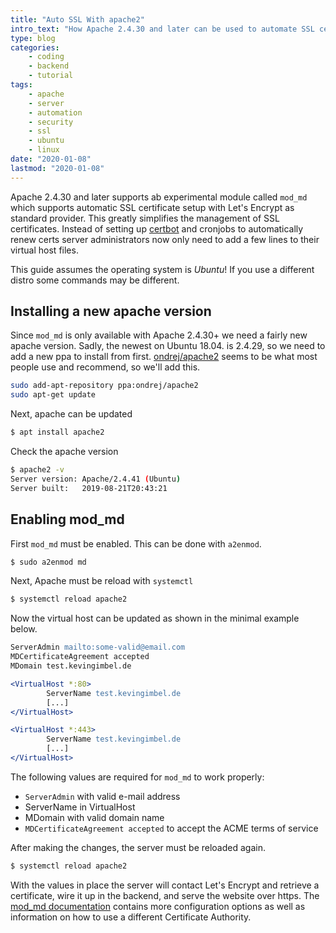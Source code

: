 ```yaml
---
title: "Auto SSL With apache2"
intro_text: "How Apache 2.4.30 and later can be used to automate SSL certificate setups"
type: blog
categories:
    - coding
    - backend
    - tutorial
tags:
    - apache
    - server
    - automation
    - security
    - ssl
    - ubuntu
    - linux
date: "2020-01-08"
lastmod: "2020-01-08"
---
```


Apache 2.4.30 and later supports ab experimental module called `mod_md` which supports automatic SSL certificate setup with Let's Encrypt as standard provider. This greatly simplifies the management of SSL certificates. Instead of setting up [certbot](https://certbot.eff.org/) and cronjobs to automatically renew certs server administrators now only need to add a few lines to their virtual host files.

This guide assumes the operating system is *Ubuntu*! If you use a different distro some commands may be different.

## Installing a new apache version

Since `mod_md` is only available with Apache 2.4.30+ we need a fairly new apache version. Sadly, the newest on Ubuntu 18.04. is 2.4.29, so we need to add a new ppa to install from first. [ondrej/apache2](https://launchpad.net/~ondrej/+archive/ubuntu/apache2) seems to be what most people use and recommend, so we'll add this.

```sh
sudo add-apt-repository ppa:ondrej/apache2
sudo apt-get update
```

Next, apache can be updated

```sh
$ apt install apache2
```

Check the apache version

```sh
$ apache2 -v
Server version: Apache/2.4.41 (Ubuntu)
Server built:   2019-08-21T20:43:21
```

## Enabling mod_md

First `mod_md` must be enabled. This can be done with `a2enmod`.

```sh
$ sudo a2enmod md
```
Next, Apache must be reload with `systemctl`

```sh
$ systemctl reload apache2
```

Now the virtual host can be updated as shown in the minimal example below.

```apache
ServerAdmin mailto:some-valid@email.com
MDCertificateAgreement accepted
MDomain test.kevingimbel.de

<VirtualHost *:80>
        ServerName test.kevingimbel.de
        [...]
</VirtualHost>

<VirtualHost *:443>
        ServerName test.kevingimbel.de
        [...]
</VirtualHost>
```

The following values are required for `mod_md` to work properly:
- `ServerAdmin` with valid e-mail address
- ServerName in VirtualHost
- MDomain with valid domain name
- `MDCertificateAgreement accepted` to accept the ACME terms of service

After making the changes, the server must be reloaded again.

```sh
$ systemctl reload apache2
```

With the values in place the server will contact Let's Encrypt and retrieve a certificate, wire it up in the backend, and serve the website over https. The [mod_md documentation](https://httpd.apache.org/docs/trunk/mod/mod_md.html "Read the Apache Documentation on mod_md") contains more configuration options as well as information on how to use a different Certificate Authority. 